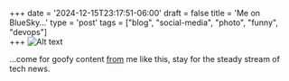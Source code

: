 +++
date = '2024-12-15T23:17:51-06:00'
draft = false
title = 'Me on BlueSky...'
type = 'post'
tags = ["blog", "social-media", "photo", "funny", "devops"]  
+++
 <img src="https://julianwest.me/Blog/posts/images/bluesky-joke.jpeg" alt="Alt text"> <br />

 ...come for goofy content [from](https://bsky.app/profile/julianwest.me) me like this, stay for the steady stream of tech news.
